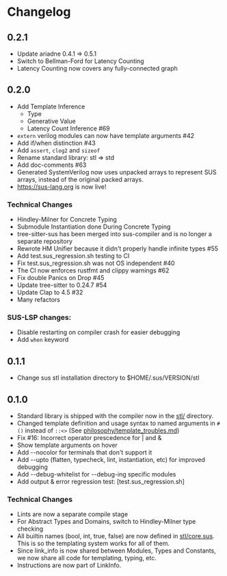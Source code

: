 # Changelog
## 0.2.1
- Update ariadne 0.4.1 => 0.5.1
- Switch to Bellman-Ford for Latency Counting
- Latency Counting now covers any fully-connected graph

## 0.2.0
- Add Template Inference
    - Type
    - Generative Value
    - Latency Count Inference #69
- `extern` verilog modules can now have template arguments #42
- Add if/when distinction #43
- Add `assert`, `clog2` and `sizeof`
- Rename standard library: stl => std
- Add doc-comments #63
- Generated SystemVerilog now uses unpacked arrays to represent SUS arrays, instead of the original packed arrays. 
- https://sus-lang.org is now live!

### Technical Changes
- Hindley-Milner for Concrete Typing
- Submodule Instantiation done During Concrete Typing
- tree-sitter-sus has been merged into sus-compiler and is no longer a separate repository
- Rewrote HM Unifier because it didn't properly handle infinite types #55
- Add test.sus_regression.sh testing to CI
- Fix test.sus_regression.sh was not OS independent #40
- The CI now enforces rustfmt and clippy warnings #62
- Fix double Panics on Drop #45
- Update tree-sitter to 0.24.7 #54
- Update Clap to 4.5 #32
- Many refactors

### SUS-LSP changes:
- Disable restarting on compiler crash for easier debugging
- Add `when` keyword

## 0.1.1
- Change sus stl installation directory to $HOME/.sus/VERSION/stl

## 0.1.0
- Standard library is shipped with the compiler now in the [stl/](stl/) directory. 
- Changed template definition and usage syntax to named arguments in `#()` instead of `::<>` (See [philosophy/template_troubles.md](philosophy/template_troubles.md))
- Fix #16: Incorrect operator prescedence for | and &
- Show template arguments on hover
- Add --nocolor for terminals that don't support it
- Add --upto (flatten, typecheck, lint, instantiation, etc) for improved debugging
- Add --debug-whitelist for --debug-ing specific modules
- Add output & error regression test: [test.sus_regression.sh]
### Technical Changes
- Lints are now a separate compile stage
- For Abstract Types and Domains, switch to Hindley-Milner type checking
- All builtin names (bool, int, true, false) are now defined in [stl/core.sus](stl/core.sus). This is so the templating system works for all of them. 
- Since link_info is now shared between Modules, Types and Constants, we now share all code for templating, typing, etc. 
- Instructions are now part of LinkInfo. 
